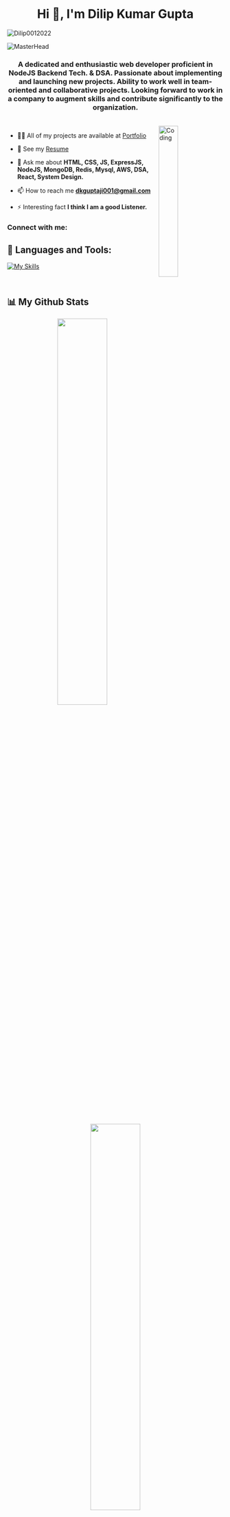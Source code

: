 
<h1 align="center">Hi 👋, I'm Dilip Kumar Gupta</h1>
<p align="left"> <img src="https://komarev.com/ghpvc/?username=Dilip0012022&label=Profile%20views&color=0e75b6&style=flat" alt="Dilip0012022" /> </p>

![MasterHead](https://user-images.githubusercontent.com/112823546/217016507-da977155-0e3a-48ff-905c-e3eecfdf2b00.png)


<h3 align="center">A dedicated and enthusiastic web developer proficient in NodeJS Backend Tech. & DSA. Passionate about implementing and launching new projects. Ability to work well in team-oriented and collaborative projects. Looking forward to work in a company to augment skills and contribute significantly to the organization.</h3>
</br>
<img align="right" alt="Coding" width="30%" margin:"60px" src="https://camo.githubusercontent.com/26647de33fe1227a701256ff1917a9d5ea2146c4aed4e8e8f011eee17fb14f78/68747470733a2f2f692e70696e696d672e636f6d2f6f726967696e616c732f66642f61372f63302f66646137633031386462396130396666306564323334393537653962323562392e676966">



- 👨‍💻 All of my projects are available at <a href="https://dilip0012022.github.io" target="_blank" >Portfolio</a>

- 💼 See my <a href="https://drive.google.com/file/d/1TvdRGWPUJQxthdq18ERkkQjzZxGJFaou/view" target="_blank"  download>Resume</a>

- 💬 Ask me about **HTML, CSS, JS, ExpressJS, NodeJS, MongoDB, Redis, Mysql, AWS, DSA, React, System Design.**

- 📫 How to reach me **dkguptaji001@gmail.com**

- ⚡ Interesting fact **I think I am a good Listener.**

<h3 align="left">Connect with me:</h3>

<p align="left">




## 🚀 Languages and Tools:


[![My Skills](https://skillicons.dev/icons?i=js,html,css,java,mysql,mongodb,postgres,spring,maven,hibernate,react,nodejs,bootstrap,cpp,c++,git,netlify,idea,eclipse,vscode,figma,au,ai,ps,pr)](https://skillicons.dev)

<br>

## 📊 My Github Stats

<p align="center">
  <img width="48%" src="https://github-readme-stats.vercel.app/api?username=Dilip0012022&show_icons=true&theme=tokyonight" />
  <img width="48%" src="https://github-readme-streak-stats.herokuapp.com/?user=Dilip0012022&theme=tokyonight" />

</p>

<div align="center"  >
  <a href="https://github.com/ryo-ma/github-profile-trophy">
    <img src="https://github-profile-trophy.vercel.app/?username=Dilip0012022&column=7&theme=onedark"" />
  </a>
<div>
<p><img align="left" src="https://github-readme-stats.vercel.app/api?username=Dilip0012022&show_icons=true&locale=en" alt="Dilip0012022" /></p>



<p>&nbsp;<img align="center" src="https://github-readme-stats.vercel.app/api/top-langs/?username=Dilip0012022&lans-count=4" alt="Dilip0012022" /></p>


<p><img align="center" src="https://github-readme-streak-stats.herokuapp.com/?user=Dilip0012022&" alt="Dilip0012022" /></p>
</div>
</br>
<p align="left"> <a href="https://github.com/ryo-ma/github-profile-trophy"><img src="https://github-profile-trophy.vercel.app/?username=Dilip0012022" alt="Dilip0012022" /></a> </p>
